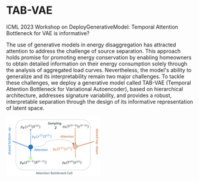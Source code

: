 # TAB-VAE

ICML 2023 Workshop on DeployGenerativeModel: Temporal Attention Bottleneck for VAE is informative? 

The use of generative models in energy disaggregation has attracted attention to address the challenge of source separation. This approach holds promise for promoting energy conservation by enabling homeowners to obtain detailed information on their energy consumption solely through the analysis of aggregated load curves. Nevertheless, the model's ability to generalize and its interpretability remain two major challenges. To tackle these challenges, we deploy a generative model called TAB-VAE (Temporal Attention Bottleneck for Variational Autoencoder), based on hierarchical architecture, addresses signature variability, and provides a robust, interpretable separation through the design of its informative representation of latent space.

<img src="docs/img/Temporal_attention_cell.gif" alt="drawing" width="50%" height="50%"/>



